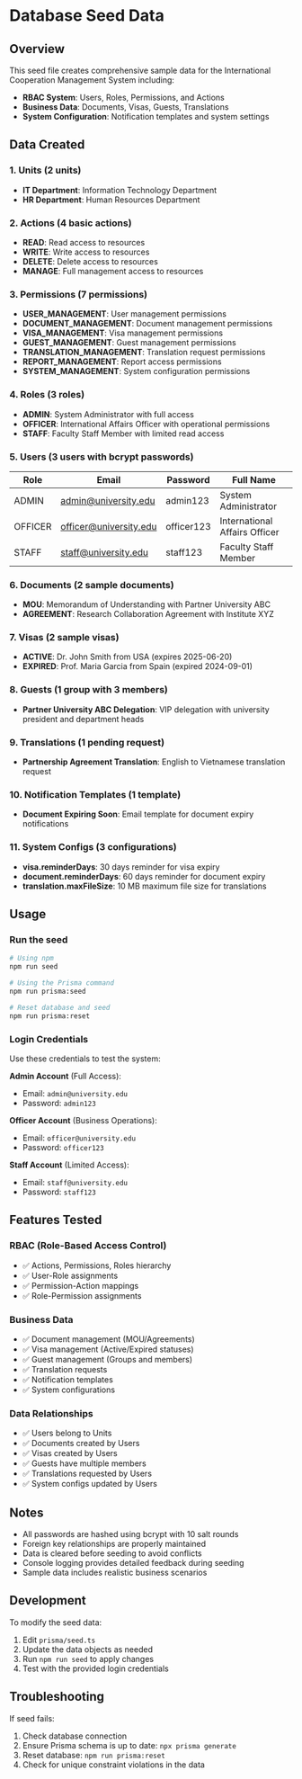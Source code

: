 # Database Seed Data

## Overview

This seed file creates comprehensive sample data for the International Cooperation Management System including:

- **RBAC System**: Users, Roles, Permissions, and Actions
- **Business Data**: Documents, Visas, Guests, Translations
- **System Configuration**: Notification templates and system settings

## Data Created

### 1. Units (2 units)

- **IT Department**: Information Technology Department
- **HR Department**: Human Resources Department

### 2. Actions (4 basic actions)

- **READ**: Read access to resources
- **WRITE**: Write access to resources
- **DELETE**: Delete access to resources
- **MANAGE**: Full management access to resources

### 3. Permissions (7 permissions)

- **USER_MANAGEMENT**: User management permissions
- **DOCUMENT_MANAGEMENT**: Document management permissions
- **VISA_MANAGEMENT**: Visa management permissions
- **GUEST_MANAGEMENT**: Guest management permissions
- **TRANSLATION_MANAGEMENT**: Translation request permissions
- **REPORT_MANAGEMENT**: Report access permissions
- **SYSTEM_MANAGEMENT**: System configuration permissions

### 4. Roles (3 roles)

- **ADMIN**: System Administrator with full access
- **OFFICER**: International Affairs Officer with operational permissions
- **STAFF**: Faculty Staff Member with limited read access

### 5. Users (3 users with bcrypt passwords)

| Role    | Email                  | Password   | Full Name                     |
| ------- | ---------------------- | ---------- | ----------------------------- |
| ADMIN   | admin@university.edu   | admin123   | System Administrator          |
| OFFICER | officer@university.edu | officer123 | International Affairs Officer |
| STAFF   | staff@university.edu   | staff123   | Faculty Staff Member          |

### 6. Documents (2 sample documents)

- **MOU**: Memorandum of Understanding with Partner University ABC
- **AGREEMENT**: Research Collaboration Agreement with Institute XYZ

### 7. Visas (2 sample visas)

- **ACTIVE**: Dr. John Smith from USA (expires 2025-06-20)
- **EXPIRED**: Prof. Maria Garcia from Spain (expired 2024-09-01)

### 8. Guests (1 group with 3 members)

- **Partner University ABC Delegation**: VIP delegation with university president and department heads

### 9. Translations (1 pending request)

- **Partnership Agreement Translation**: English to Vietnamese translation request

### 10. Notification Templates (1 template)

- **Document Expiring Soon**: Email template for document expiry notifications

### 11. System Configs (3 configurations)

- **visa.reminderDays**: 30 days reminder for visa expiry
- **document.reminderDays**: 60 days reminder for document expiry
- **translation.maxFileSize**: 10 MB maximum file size for translations

## Usage

### Run the seed

```bash
# Using npm
npm run seed

# Using the Prisma command
npm run prisma:seed

# Reset database and seed
npm run prisma:reset
```

### Login Credentials

Use these credentials to test the system:

**Admin Account** (Full Access):

- Email: `admin@university.edu`
- Password: `admin123`

**Officer Account** (Business Operations):

- Email: `officer@university.edu`
- Password: `officer123`

**Staff Account** (Limited Access):

- Email: `staff@university.edu`
- Password: `staff123`

## Features Tested

### RBAC (Role-Based Access Control)

- ✅ Actions, Permissions, Roles hierarchy
- ✅ User-Role assignments
- ✅ Permission-Action mappings
- ✅ Role-Permission assignments

### Business Data

- ✅ Document management (MOU/Agreements)
- ✅ Visa management (Active/Expired statuses)
- ✅ Guest management (Groups and members)
- ✅ Translation requests
- ✅ Notification templates
- ✅ System configurations

### Data Relationships

- ✅ Users belong to Units
- ✅ Documents created by Users
- ✅ Visas created by Users
- ✅ Guests have multiple members
- ✅ Translations requested by Users
- ✅ System configs updated by Users

## Notes

- All passwords are hashed using bcrypt with 10 salt rounds
- Foreign key relationships are properly maintained
- Data is cleared before seeding to avoid conflicts
- Console logging provides detailed feedback during seeding
- Sample data includes realistic business scenarios

## Development

To modify the seed data:

1. Edit `prisma/seed.ts`
2. Update the data objects as needed
3. Run `npm run seed` to apply changes
4. Test with the provided login credentials

## Troubleshooting

If seed fails:

1. Check database connection
2. Ensure Prisma schema is up to date: `npx prisma generate`
3. Reset database: `npm run prisma:reset`
4. Check for unique constraint violations in the data
